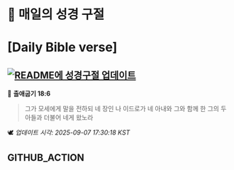 # 🙏 매일의 성경 구절
# [Daily Bible verse]
## [![README에 성경구절 업데이트](https://github.com/DONGSUKA/first_test/actions/workflows/update-readme-bible.yml/badge.svg)](https://github.com/DONGSUKA/first_test/actions/workflows/update-readme-bible.yml)
<!-- START_BIBLE_VERSE -->
📖 **출애굽기 18:6**
> 그가 모세에게 말을 전하되 네 장인 나 이드로가 네 아내와 그와 함께 한 그의 두 아들과 더불어 네게 왔노라

🕊️ _업데이트 시각: 2025-09-07 17:30:18 KST_
  <!-- END_BIBLE_VERSE -->
## GITHUB_ACTION
